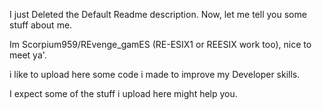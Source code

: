 I just Deleted the Default Readme description. Now, let me tell you some stuff about me.

Im Scorpium959/REvenge_gamES (RE-ESIX1 or REESIX work too), nice to meet ya'.

i like to upload here some code i made to improve my Developer skills.

I expect some of the stuff i upload here might help you.

<!---
scorpium959/scorpium959 is a ✨ special ✨ repository because its `README.md` (this file) appears on your GitHub profile.
You can click the Preview link to take a look at your changes.
--->
